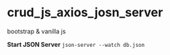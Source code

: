 # crud_js_axios_josn_server

bootstrap & vanilla js

**Start JSON Server**
`json-server --watch db.json`
